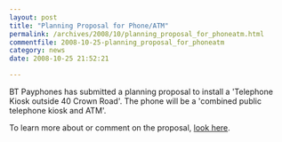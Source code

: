 ```yaml
---
layout: post
title: "Planning Proposal for Phone/ATM"
permalink: /archives/2008/10/planning_proposal_for_phoneatm.html
commentfile: 2008-10-25-planning_proposal_for_phoneatm
category: news
date: 2008-10-25 21:52:21

---
```


BT Payphones has submitted a planning proposal to install a 'Telephone Kiosk outside 40 Crown Road'. The phone will be a 'combined public telephone kiosk and ATM'.

To learn more about or comment on the proposal, [look here](http://idoxwam.richmond.gov.uk/WAM/showCaseFile.do?&appNumber=08/3362/FUL).
